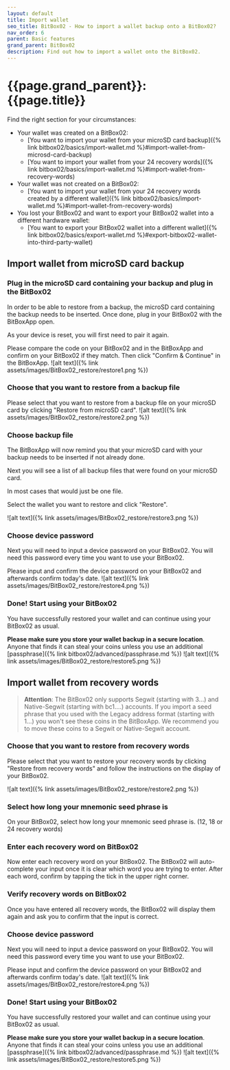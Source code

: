 ```yaml
---
layout: default
title: Import wallet
seo_title: BitBox02 - How to import a wallet backup onto a BitBox02?
nav_order: 6
parent: Basic features
grand_parent: BitBox02
description: Find out how to import a wallet onto the BitBox02.
---
```


# {{page.grand_parent}}: {{page.title}}

Find the right section for your circumstances:
- Your wallet was created on a BitBox02:
  - [You want to import your wallet from your microSD card backup]({% link bitbox02/basics/import-wallet.md %}#import-wallet-from-microsd-card-backup)
  - [You want to import your wallet from your 24 recovery words]({% link bitbox02/basics/import-wallet.md %}#import-wallet-from-recovery-words)
- Your wallet was not created on a BitBox02:
  - [You want to import your wallet from your 24 recovery words created by a different wallet]({% link bitbox02/basics/import-wallet.md %}#import-wallet-from-recovery-words)
- You lost your BitBox02 and want to export your BitBox02 wallet into a different hardware wallet:
  - [You want to export your BitBox02 wallet into a different wallet]({% link bitbox02/basics/export-wallet.md %}#export-bitbox02-wallet-into-third-party-wallet)

## Import wallet from microSD card backup
### Plug in the microSD card containing your backup and plug in the BitBox02
In order to be able to restore from a backup, the microSD card containing the backup needs to be inserted. Once done, plug in your BitBox02 with the BitBoxApp open.

As your device is reset, you will first need to pair it again.

Please compare the code on your BitBox02 and in the BitBoxApp and confirm on your BitBox02 if they match. Then click "Confirm & Continue" in the BitBoxApp.
![alt text]({% link assets/images/BitBox02_restore/restore1.png %})

### Choose that you want to restore from a backup file
Please select that you want to restore from a backup file on your microSD card by clicking "Restore from microSD card".
![alt text]({% link assets/images/BitBox02_restore/restore2.png %})

### Choose backup file
The BitBoxApp will now remind you that your microSD card with your backup needs to be inserted if not already done.

Next you will see a list of all backup files that were found on your microSD card.

In most cases that would just be one file.

Select the wallet you want to restore and click "Restore".

![alt text]({% link assets/images/BitBox02_restore/restore3.png %})

### Choose device password
Next you will need to input a device password on your BitBox02. You will need this password every time you want to use your BitBox02.

Please input and confirm the device password on your BitBox02 and afterwards confirm today's date.
![alt text]({% link assets/images/BitBox02_restore/restore4.png %})

### Done! Start using your BitBox02
You have successfully restored your wallet and can continue using your BitBox02 as usual.

**Please make sure you store your wallet backup in a secure location**. Anyone that finds it can steal your coins unless you use an additional [passphrase]({% link bitbox02/advanced/passphrase.md %})
![alt text]({% link assets/images/BitBox02_restore/restore5.png %})

## Import wallet from recovery words
>**Attention**: The BitBox02 only supports Segwit (starting with 3...) and Native-Segwit (starting with bc1....) accounts. If you import a seed phrase that you used with the Legacy address format (starting with 1...) you won't see these coins in the BitBoxApp. We recommend you to move these coins to a Segwit or Native-Segwit account.

### Choose that you want to restore from recovery words
Please select that you want to restore your recovery words by clicking "Restore from recovery words" and follow the instructions on the display of your BitBox02.

![alt text]({% link assets/images/BitBox02_restore/restore2.png %})

### Select how long your mnemonic seed phrase is
On your BitBox02, select how long your mnemonic seed phrase is. (12, 18 or 24 recovery words)

### Enter each recovery word on BitBox02
Now enter each recovery word on your BitBox02. The BitBox02 will auto-complete your input once it is clear which word you are trying to enter. After each word, confirm by tapping the tick in the upper right corner.

### Verify recovery words on BitBox02
Once you have entered all recovery words, the BitBox02 will display them again and ask you to confirm that the input is correct.

### Choose device password
Next you will need to input a device password on your BitBox02. You will need this password every time you want to use your BitBox02.

Please input and confirm the device password on your BitBox02 and afterwards confirm today's date.
![alt text]({% link assets/images/BitBox02_restore/restore4.png %})

### Done! Start using your BitBox02
You have successfully restored your wallet and can continue using your BitBox02 as usual.

**Please make sure you store your wallet backup in a secure location**. Anyone that finds it can steal your coins unless you use an additional [passphrase]({% link bitbox02/advanced/passphrase.md %})
![alt text]({% link assets/images/BitBox02_restore/restore5.png %})
